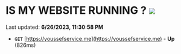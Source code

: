 # IS MY WEBSITE RUNNING ? [![](https://img.shields.io/static/v1?label=Sponsor&message=%E2%9D%A4&logo=GitHub&color=%23fe8e86)](https://github.com/sponsors/<username>)

Last updated: **6/26/2023, 11:30:58 PM**

- `GET` [https://youssefservice.me](https://youssefservice.me) - **Up** (826ms)
